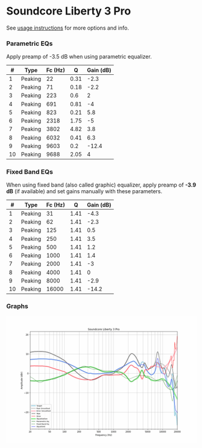 # Soundcore Liberty 3 Pro
See [usage instructions](https://github.com/jaakkopasanen/AutoEq#usage) for more options and info.

### Parametric EQs
Apply preamp of -3.5 dB when using parametric equalizer.

|   # | Type    |   Fc (Hz) |    Q |   Gain (dB) |
|-----|---------|-----------|------|-------------|
|   1 | Peaking |        22 | 0.31 |        -2.3 |
|   2 | Peaking |        71 | 0.18 |        -2.2 |
|   3 | Peaking |       223 | 0.6  |         2   |
|   4 | Peaking |       691 | 0.81 |        -4   |
|   5 | Peaking |       823 | 0.21 |         5.8 |
|   6 | Peaking |      2318 | 1.75 |        -5   |
|   7 | Peaking |      3802 | 4.82 |         3.8 |
|   8 | Peaking |      6032 | 0.41 |         6.3 |
|   9 | Peaking |      9603 | 0.2  |       -12.4 |
|  10 | Peaking |      9688 | 2.05 |         4   |

### Fixed Band EQs
When using fixed band (also called graphic) equalizer, apply preamp of **-3.9 dB** (if available) and set gains manually with these parameters.

|   # | Type    |   Fc (Hz) |    Q |   Gain (dB) |
|-----|---------|-----------|------|-------------|
|   1 | Peaking |        31 | 1.41 |        -4.3 |
|   2 | Peaking |        62 | 1.41 |        -2.3 |
|   3 | Peaking |       125 | 1.41 |         0.5 |
|   4 | Peaking |       250 | 1.41 |         3.5 |
|   5 | Peaking |       500 | 1.41 |         1.2 |
|   6 | Peaking |      1000 | 1.41 |         1.4 |
|   7 | Peaking |      2000 | 1.41 |        -3   |
|   8 | Peaking |      4000 | 1.41 |         0   |
|   9 | Peaking |      8000 | 1.41 |        -2.9 |
|  10 | Peaking |     16000 | 1.41 |       -14.2 |

### Graphs
![](./Soundcore%20Liberty%203%20Pro.png)
